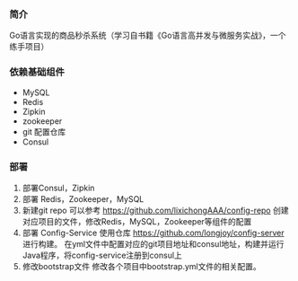 ### 简介

Go语言实现的商品秒杀系统（学习自书籍《Go语言高并发与微服务实战》，一个练手项目）

### 依赖基础组件

- MySQL
- Redis
- Zipkin
- zookeeper
- git 配置仓库
- Consul

### 部署

1. 部署Consul，Zipkin
2. 部署 Redis，Zookeeper，MySQL
3. 新建git repo
可以参考 https://github.com/lixichongAAA/config-repo 创建对应项目的文件，修改Redis，MySQL，Zookeeper等组件的配置
4. 部署 Config-Service
使用仓库 https://github.com/longjoy/config-server 进行构建。
在yml文件中配置对应的git项目地址和consul地址，构建并运行Java程序，将config-service注册到consul上
5. 修改bootstrap文件
修改各个项目中bootstrap.yml文件的相关配置。